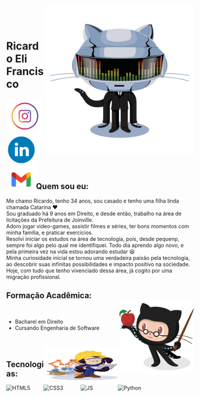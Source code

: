 <img align="right" width="400px" style="margin-top:-20px" src="/imgs/daftpunktocat-thomas.gif" width="200" height="400"/> </div>

</br>
</br>

<div dsplay="inline-block">
 
 <h1 align="left">Ricardo Eli Francisco</h1>
 <a href="https://www.instagram.com/ricardoelif">
    <img align="left" width="100px" src="/imgs/instagram.png" alt="instagram" style="vertical-align:top;">
  
  <a href="https://www.linkedin.com/in/ricardoelif">
    <img width="80px" src="/imgs/linkedin.png" alt="linkedin" style="vertical-align:top;">
  
 <a href = "mailto:contato@ricardoelca">
    <img align="left" width="80px" src="/imgs/email.png" alt="instagram" style="vertical-align:top;">
   </a>
</div>

</br>

 
## Quem sou eu:

Me chamo Ricardo, tenho 34 anos, sou casado e tenho uma filha linda chamada Catarina :heart: </br> 
Sou graduado há 9 anos em Direito, e desde então, trabalho na área de licitações da Prefeitura de Joinville. </br>
Adoro jogar video-games, assistir filmes e séries, ter bons momentos com minha família, e praticar exercícios. </br>
Resolvi iniciar os estudos na área de tecnologia, pois, desde pequenp, sempre foi algo pelo qual me identifiquei. Todo dia aprendo algo novo, e pela primeira vez na vida estou adorando estudar :laughing: </br>
Minha curiosidade inicial se tornou uma verdadeira paixão pela tecnologia, ao descobrir suas infinitas possibilidades e impacto positivo na sociedade. Hoje, com tudo que tenho vivenciado dessa área, já cogito  por uma migração profissional. 

## Formação Acadêmica:
<img align="right" width="200px" style="margin-top:-20px" src="/imgs/estudioso.png" width="50" height="200"/> </div>
</br>
* Bacharel em Direito
* Cursando Engenharia de Software
</br>
</br>

<img align="right" width="200px" style="margin-top:-20px" src="/imgs/trabalhador.png" width="50" height="100"/> </div>
<div dsplay="inline-block">
 
## Tecnologias: 

<img align="left" width="100px" src="https://cdn.jsdelivr.net/gh/devicons/devicon/icons/html5/html5-original-wordmark.svg" alt="HTML5" style="vertical-align:top;"> <img align="left" width="100px" src="https://cdn.jsdelivr.net/gh/devicons/devicon/icons/css3/css3-original-wordmark.svg" alt="CSS3" style="vertical-align:top;"> <img align="left" width="100px" src="https://cdn.jsdelivr.net/gh/devicons/devicon/icons/javascript/javascript-original.svg" alt="JS" style="vertical-align:top;"> <img align="left" width="100px" src="https://cdn.jsdelivr.net/gh/devicons/devicon/icons/python/python-original-wordmark.svg" alt="Python" style="vertical-align:top;">

</div>
